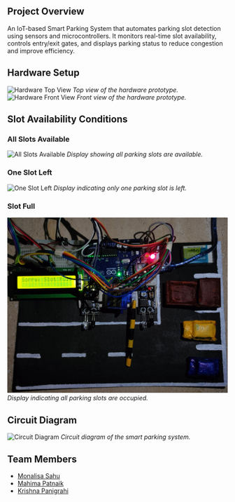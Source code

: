 ## Project Overview

An IoT-based Smart Parking System that automates parking slot detection using sensors and microcontrollers. It monitors real-time slot availability, controls entry/exit gates, and displays parking status to reduce congestion and improve efficiency.

## Hardware Setup

![Hardware Top View](images/hardware_top.jpg)
*Top view of the hardware prototype.*
![Hardware Front View](images/hardware_front.jpg)
*Front view of the hardware prototype.*

## Slot Availability Conditions

### All Slots Available
![All Slots Available](images/all_slots_available.jpg)
*Display showing all parking slots are available.*
### One Slot Left
![One Slot Left](images/slot_1_left.jpg)
*Display indicating only one parking slot is left.*
### Slot Full
![Slot Full](images/slot_full.jpg)
*Display indicating all parking slots are occupied.*

## Circuit Diagram
![Circuit Diagram](images/circuit_diagram.jpg)
*Circuit diagram of the smart parking system.*

## Team Members
- [Monalisa Sahu](https://github.com/MonalisaSahu24)
- [Mahima Patnaik](https://github.com/mahima-715)
- [Krishna Panigrahi](https://github.com/mamuni77k)
